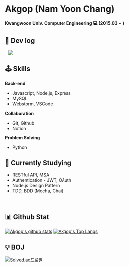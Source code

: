 # Akgop (Nam Yoon Chang)

**Kwangwoon Univ. Computer Engineering :computer: (2015.03 ~ )**

## :open_file_folder: Dev log
<a href="https://akgop.github.io/">
    <img 
        src="http://img.shields.io/badge/-Github%20Blog-181717?style=flat&logo=github&link=https://akgop.github.io/"
        style="height : auto; margin-left : 10px; margin-right : 10px;"/>
</a>

## :joystick: Skills
**Back-end**
- Javascript, Node.js, Express
- MySQL
- Webstorm, VSCode

**Collaboration**
- Git, Github
- Notion

**Problem Solving**
- Python

## 🤔 Currently Studying
- RESTful API, MSA
- Authentication - JWT, OAuth
- Node.js Design Pattern
- TDD, BDD (Mocha, Chai)

<br>

## :bar_chart: Github Stat
[![Akgop's github stats](https://github-readme-stats.vercel.app/api?username=Akgop&show_icons=true&count_private=true&theme=gruvbox)](https://github.com/anuraghazra/github-readme-stats)
[![Akgop's Top Langs](https://github-readme-stats.vercel.app/api/top-langs/?username=Akgop&exclude_repo=Akgop.github.io,Needs-web&layout=compact&theme=gruvbox&langs_count=8&hide=Makefile)](https://github.com/anuraghazra/github-readme-stats)


## :bulb: BOJ
[![Solved.ac프로필](http://mazassumnida.wtf/api/v2/generate_badge?boj=biblus)](https://solved.ac/biblus)


<!--
**Akgop/Akgop** is a ✨ _special_ ✨ repository because its `README.md` (this file) appears on your GitHub profile.

Here are some ideas to get you started:

- 🔭 I’m currently working on ...
- 🌱 I’m currently learning ...
- 👯 I’m looking to collaborate on ...
- 🤔 I’m looking for help with ...
- 💬 Ask me about ...
- 📫 How to reach me: ...
- 😄 Pronouns: ...
- ⚡ Fun fact: ...
-->
